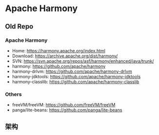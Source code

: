 # Apache Harmony

## Old Repo

### Apache Harmony

- Home:  https://harmony.apache.org/index.html
- Download:  https://archive.apache.org/dist/harmony/
- SVN:  https://svn.apache.org/repos/asf/harmony/enhanced/java/trunk/
- harmony:  https://github.com/apache/harmony
- harmony-drlvm:  https://github.com/apache/harmony-drlvm
- harmony-jdktools:  https://github.com/apache/harmony-jdktools
- harmony-classlib:  https://github.com/apache/harmony-classlib

### Others

- freeVM/freeVM:  https://github.com/freeVM/freeVM
- panga/lite-beans:  https://github.com/panga/lite-beans


## 架构
